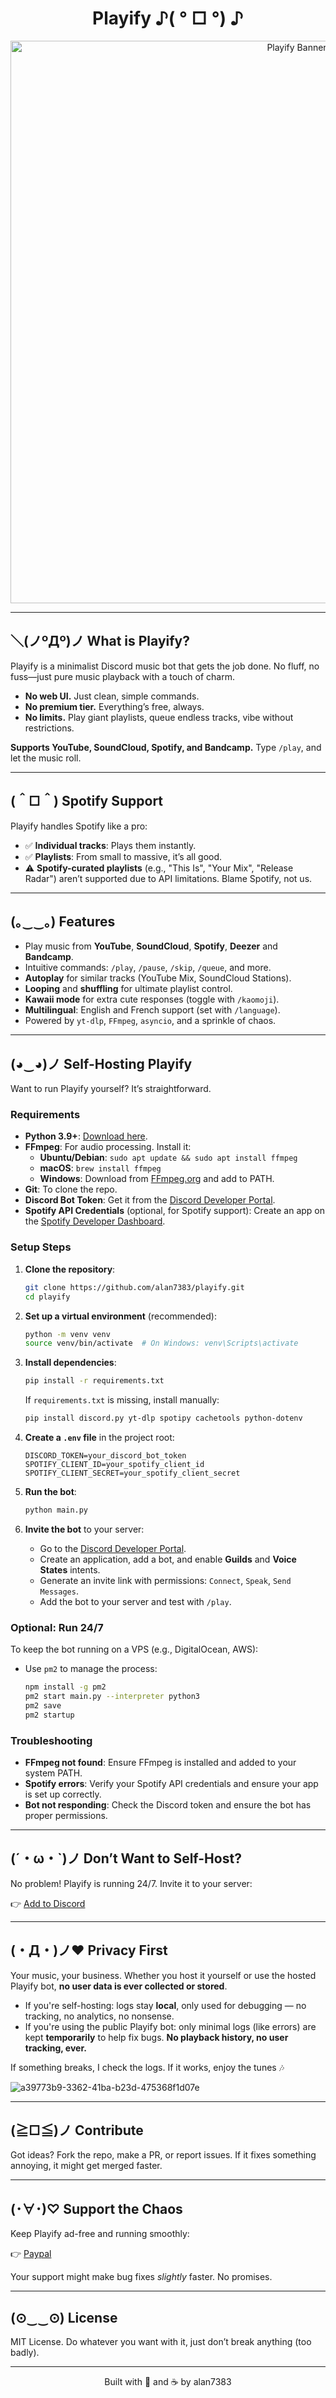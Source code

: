 <h1 align="center">Playify ♪( ° □ °) ♪</h1>

<p align="center">
  <img src="https://github.com/user-attachments/assets/5c1d5fba-3a34-4ffe-bd46-ef68e1175360" alt="Playify Banner" width="900">
</p>

---

## ＼(ノºДº)ノ What is Playify?

Playify is a minimalist Discord music bot that gets the job done. No fluff, no fuss—just pure music playback with a touch of charm.

- **No web UI.** Just clean, simple commands.
- **No premium tier.** Everything’s free, always.
- **No limits.** Play giant playlists, queue endless tracks, vibe without restrictions.

**Supports YouTube, SoundCloud, Spotify, and Bandcamp.** Type `/play`, and let the music roll.

---

## (＾□＾) Spotify Support

Playify handles Spotify like a pro:

- ✅ **Individual tracks**: Plays them instantly.
- ✅ **Playlists**: From small to massive, it’s all good.
- ⚠️ **Spotify-curated playlists** (e.g., "This Is", "Your Mix", "Release Radar") aren’t supported due to API limitations. Blame Spotify, not us.

---

## (｡‿‿｡) Features

- Play music from **YouTube**, **SoundCloud**, **Spotify**, **Deezer** and **Bandcamp**.
- Intuitive commands: `/play`, `/pause`, `/skip`, `/queue`, and more.
- **Autoplay** for similar tracks (YouTube Mix, SoundCloud Stations).
- **Looping** and **shuffling** for ultimate playlist control.
- **Kawaii mode** for extra cute responses (toggle with `/kaomoji`).
- **Multilingual**: English and French support (set with `/language`).
- Powered by `yt-dlp`, `FFmpeg`, `asyncio`, and a sprinkle of chaos.

---

## (◕‿◕)ノ Self-Hosting Playify

Want to run Playify yourself? It’s straightforward.

### Requirements

- **Python 3.9+**: [Download here](https://www.python.org/downloads/).
- **FFmpeg**: For audio processing. Install it:
  - **Ubuntu/Debian**: `sudo apt update && sudo apt install ffmpeg`
  - **macOS**: `brew install ffmpeg`
  - **Windows**: Download from [FFmpeg.org](https://ffmpeg.org/download.html) and add to PATH.
- **Git**: To clone the repo.
- **Discord Bot Token**: Get it from the [Discord Developer Portal](https://discord.com/developers/applications).
- **Spotify API Credentials** (optional, for Spotify support): Create an app on the [Spotify Developer Dashboard](https://developer.spotify.com/dashboard/).

### Setup Steps

1. **Clone the repository**:
   ```bash
   git clone https://github.com/alan7383/playify.git
   cd playify
   ```

2. **Set up a virtual environment** (recommended):
   ```bash
   python -m venv venv
   source venv/bin/activate  # On Windows: venv\Scripts\activate
   ```

3. **Install dependencies**:
   ```bash
   pip install -r requirements.txt
   ```
   If `requirements.txt` is missing, install manually:
   ```bash
   pip install discord.py yt-dlp spotipy cachetools python-dotenv
   ```

4. **Create a `.env` file** in the project root:
   ```env
   DISCORD_TOKEN=your_discord_bot_token
   SPOTIFY_CLIENT_ID=your_spotify_client_id
   SPOTIFY_CLIENT_SECRET=your_spotify_client_secret
   ```

5. **Run the bot**:
   ```bash
   python main.py
   ```

6. **Invite the bot** to your server:
   - Go to the [Discord Developer Portal](https://discord.com/developers/applications).
   - Create an application, add a bot, and enable **Guilds** and **Voice States** intents.
   - Generate an invite link with permissions: `Connect`, `Speak`, `Send Messages`.
   - Add the bot to your server and test with `/play`.

### Optional: Run 24/7
To keep the bot running on a VPS (e.g., DigitalOcean, AWS):
- Use `pm2` to manage the process:
  ```bash
  npm install -g pm2
  pm2 start main.py --interpreter python3
  pm2 save
  pm2 startup
  ```

### Troubleshooting
- **FFmpeg not found**: Ensure FFmpeg is installed and added to your system PATH.
- **Spotify errors**: Verify your Spotify API credentials and ensure your app is set up correctly.
- **Bot not responding**: Check the Discord token and ensure the bot has proper permissions.

---

## (´・ω・\`)ノ Don’t Want to Self-Host?

No problem! Playify is running 24/7. Invite it to your server:

👉 [Add to Discord](https://alan7383.github.io/playify/)

---

## (・Д・)ノ♥ Privacy First

Your music, your business. Whether you host it yourself or use the hosted Playify bot, **no user data is ever collected or stored**.

* If you're self-hosting: logs stay **local**, only used for debugging — no tracking, no analytics, no nonsense.
* If you're using the public Playify bot: only minimal logs (like errors) are kept **temporarily** to help fix bugs. **No playback history, no user tracking, ever.**

If something breaks, I check the logs.
If it works, enjoy the tunes 🎶

![a39773b9-3362-41ba-b23d-475368f1d07e](https://github.com/user-attachments/assets/9ddd2662-b2fc-4781-a174-d1162149a695)

---

## (≧□≦)ノ Contribute

Got ideas? Fork the repo, make a PR, or report issues. If it fixes something annoying, it might get merged faster.

---

## (･∀･)♡ Support the Chaos

Keep Playify ad-free and running smoothly:

👉 [Paypal](https://www.paypal.com/paypalme/alanmussot1)

Your support might make bug fixes *slightly* faster. No promises.

---

## (⊙‿‿⊙) License

MIT License. Do whatever you want with it, just don’t break anything (too badly).

---

<p align="center">Built with 💢 and ☕ by alan7383</p>
